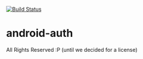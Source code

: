 [![Build Status](https://travis-ci.com/schonacin/android-auth.svg?token=QGKnygSyxwYQVgBaGnE7&branch=master)](https://travis-ci.com/schonacin/android-auth)

# android-auth

All Rights Reserved :P
(until we decided for a license)
